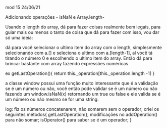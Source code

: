 mod 15                                             24/06/21

Adicionando operações - isNaN e Array.length-

Usando o length do array, dá para fazer coisas realmente
bem legais, para guiar mais ou menos o tanto de coisa
que dá para fazer com isso, vou dar só uma ideia:

dá para você selecionar o ultimo item do array com o 
length, simplesmente selecionando com a.[] e seleciona
o ultimo com a.[length-1], aí você tá tirando o número
0 e escolhendo o ultimo item do array. Então dá para
brincar bastante com array fazendo expressões numéricas

ex
    getLastOperation(){
            return this._operation[this._operation.length -1]
        }

a classe window possui uma função muito interessante que é 
a validação se é um número ou não, você então pode validar
se é um número ou não fazendo um window.isNaN(x) retornando 
um true ou false e ele valida se é um número ou não mesmo se
for uma string.

log:
    fiz os números concatenarem, não somarem sem o operador;
    criei os seguintes métodos{
        getLastOperation();
        modificações no addOperation() para não somar;
        isOperator() para saber se é um operador;
    } 